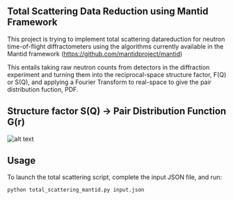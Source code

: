 Total Scattering Data Reduction using Mantid Framework
-----------------------------------------------------------

This project is trying to implement total scattering datareduction for neutron time-of-flight diffractometers using the algorithms currently available in the Mantid framework (https://github.com/mantidproject/mantid)


This entails taking raw neutron counts from detectors in the diffraction experiment and turning them into the reciprocal-space structure factor, F(Q) or S(Q), and applying a Fourier Transform to real-space to give the pair distribution fuction, PDF.


Structure factor S(Q) -> Pair Distribution Function G(r)
-----------------------------------------------------------
![alt text](https://raw.githubusercontent.com/marshallmcdonnell/mantid_total_scattering/master/images/sofq_to_gofr.png)



Usage
-------

To launch the total scattering script, complete the input JSON file, and run:

    python total_scattering_mantid.py input.json

